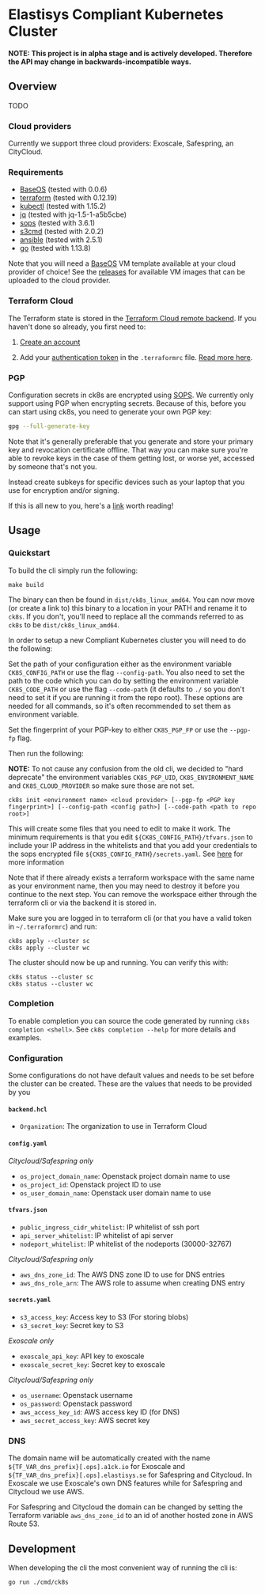 Elastisys Compliant Kubernetes Cluster
======================================

**NOTE: This project is in alpha stage and is actively developed.
Therefore the API may change in backwards-incompatible ways.**

## Overview

TODO

### Cloud providers

Currently we support three cloud providers: Exoscale, Safespring, an CityCloud.

### Requirements

- [BaseOS](https://github.com/elastisys/ck8s-base-vm) (tested with 0.0.6)
- [terraform](https://www.terraform.io/downloads.html) (tested with 0.12.19)
- [kubectl](https://github.com/kubernetes/kubernetes/releases) (tested with 1.15.2)
- [jq](https://github.com/stedolan/jq) (tested with jq-1.5-1-a5b5cbe)
- [sops](https://github.com/mozilla/sops) (tested with 3.6.1)
- [s3cmd](https://s3tools.org/s3cmd) (tested with 2.0.2)
- [ansible](https://www.ansible.com) (tested with 2.5.1)
- [go](https://golang.org) (tested with 1.13.8)

Note that you will need a [BaseOS](https://github.com/elastisys/ck8s-base-vm) VM template available at your cloud provider of choice!
See the [releases](https://github.com/elastisys/ck8s-base-vm/releases) for available VM images that can be uploaded to the cloud provider.

### Terraform Cloud

The Terraform state is stored in the [Terraform Cloud remote backend](https://www.terraform.io/docs/backends/types/remote.html).
If you haven't done so already, you first need to:

1. [Create an account](https://app.terraform.io/signup/account)

2. Add your [authentication token](https://app.terraform.io/app/settings/tokens) in the `.terraformrc` file.
[Read more here](https://www.terraform.io/docs/enterprise/free/index.html#configure-access-for-the-terraform-cli).

### PGP

Configuration secrets in ck8s are encrypted using [SOPS](https://github.com/mozilla/sops).
We currently only support using PGP when encrypting secrets.
Because of this, before you can start using ck8s, you need to generate your own PGP key:

```bash
gpg --full-generate-key
```

Note that it's generally preferable that you generate and store your primary key and revocation certificate offline.
That way you can make sure you're able to revoke keys in the case of them getting lost, or worse yet, accessed by someone that's not you.

Instead create subkeys for specific devices such as your laptop that you use for encryption and/or signing.

If this is all new to you, here's a [link](https://riseup.net/en/security/message-security/openpgp/best-practices) worth reading!

## Usage

### Quickstart

To build the cli simply run the following:

```
make build
```

The binary can then be found in `dist/ck8s_linux_amd64`.
You can now move (or create a link to) this binary to a location in your PATH and rename it to `ck8s`.
If you don't, you'll need to replace all the commands referred to as `ck8s` to be `dist/ck8s_linux_amd64`.

In order to setup a new Compliant Kubernetes cluster you will need to do the following:

Set the path of your configuration either as the environment variable `CK8S_CONFIG_PATH` or use the flag `--config-path`.
You also need to set the path to the code which you can do by setting the environment variable `CK8S_CODE_PATH` or use the flag `--code-path` (it defaults to `./` so you don't need to set it if you are running it from the repo root).
These options are needed for all commands, so it's often recommended to set them as environment variable.

Set the fingerprint of your PGP-key to either `CK8S_PGP_FP` or use the `--pgp-fp` flag.

Then run the following:

**NOTE:** To not cause any confusion from the old cli, we decided to "hard deprecate" the environment variables `CK8S_PGP_UID`, `CK8S_ENVIRONMENT_NAME` and `CK8S_CLOUD_PROVIDER` so make sure those are not set.

```
ck8s init <environment name> <cloud provider> [--pgp-fp <PGP key fingerprint>] [--config-path <config path>] [--code-path <path to repo root>]
```

This will create some files that you need to edit to make it work.
The minimum requirements is that you edit `${CK8S_CONFIG_PATH}/tfvars.json` to include your IP address in the whitelists and that you add your credentials to the sops encrypted file `${CK8S_CONFIG_PATH}/secrets.yaml`.
See [here](#configuration) for more information

Note that if there already exists a terraform workspace with the same name as your environment name, then you may need to destroy it  before you continue to the next step.
You can remove the workspace either through the terraform cli or via the backend it is stored in.

Make sure you are logged in to terraform cli (or that you have a valid token in `~/.terraformrc`) and run:

```
ck8s apply --cluster sc
ck8s apply --cluster wc
```

The cluster should now be up and running. You can verify this with:

```
ck8s status --cluster sc
ck8s status --cluster wc
```

### Completion

To enable completion you can source the code generated by running `ck8s completion <shell>`.
See `ck8s completion --help` for more details and examples.

### Configuration

Some configurations do not have default values and needs to be set before the cluster can be created.
These are the values that needs to be provided by you

#### `backend.hcl`

* `Organization`: The organization to use in Terraform Cloud

#### `config.yaml`

*Citycloud/Safespring only*

* `os_project_domain_name`: Openstack project domain name to use
* `os_project_id`: Openstack project ID to use
* `os_user_domain_name`: Openstack user domain name to use

#### `tfvars.json`

* `public_ingress_cidr_whitelist`: IP whitelist of ssh port
* `api_server_whitelist`: IP whitelist of api server
* `nodeport_whitelist`: IP whitelist of the nodeports (30000-32767)

*Citycloud/Safespring only*

* `aws_dns_zone_id`: The AWS DNS zone ID to use for DNS entries
* `aws_dns_role_arn`: The AWS role to assume when creating DNS entry

#### `secrets.yaml`

* `s3_access_key`: Access key to S3 (For storing blobs)
* `s3_secret_key`: Secret key to S3

*Exoscale only*

* `exoscale_api_key`: API key to exoscale
* `exoscale_secret_key`: Secret key to exoscale

*Citycloud/Safespring only*

* `os_username`: Openstack username
* `os_password`: Openstack password
* `aws_access_key_id`: AWS access key ID (for DNS)
* `aws_secret_access_key`: AWS secret key

### DNS

The domain name will be automatically created with the name `${TF_VAR_dns_prefix}[.ops].a1ck.io` for Exoscale and `${TF_VAR_dns_prefix}[.ops].elastisys.se` for Safespring and Citycloud.
In Exoscale we use Exoscale's own DNS features while for Safespring and Citycloud we use AWS.

For Safespring and Citycloud the domain can be changed by setting the Terraform variable `aws_dns_zone_id` to an id of another hosted zone in AWS Route 53.

## Development

When developing the cli the most convenient way of running the cli is:

```
go run ./cmd/ck8s
```
